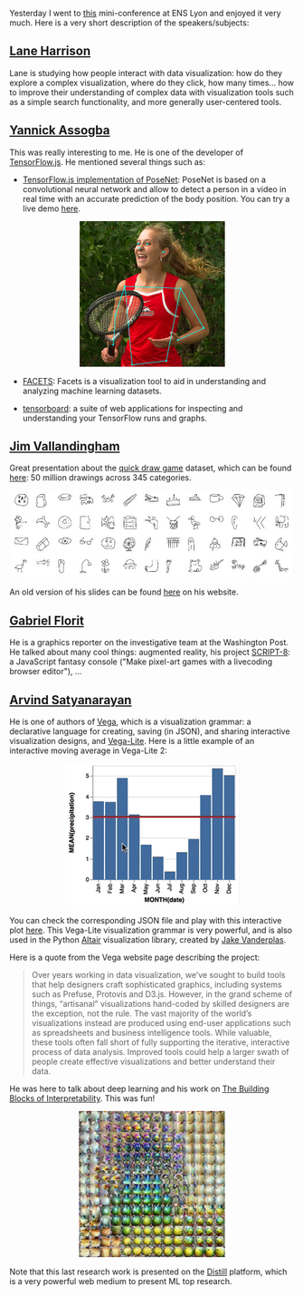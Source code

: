 
Yesterday I went to [this](http://data.em-lyon.com/2018/04/26/mini-conference-on-data-visualization-and-ai/) mini-conference at ENS Lyon and enjoyed it very much. Here is a very short description of the speakers/subjects:

## [Lane Harrison](https://web.cs.wpi.edu/~ltharrison/)

Lane is studying how people interact with data visualization: how do they explore a complex visualization, where do they click, how many times... how to improve their understanding of complex data with visualization tools such as a simple search functionality, and more generally user-centered tools.

## [Yannick Assogba](http://clome.info/)

This was really interesting to me. He is one of the developer of [TensorFlow.js](https://js.tensorflow.org/). He mentioned several things such as:

  * [TensorFlow.js implementation of PoseNet](https://github.com/tensorflow/tfjs-models/tree/master/posenet): PoseNet is based on a convolutional neural network and allow to detect a person in a video in real time with an accurate prediction of the body position. You can try a live demo [here](https://storage.googleapis.com/tfjs-models/demos/posenet/camera.html).

<p align="center">
  <img src="https://github.com/aetperf/aetperf.github.io/blob/master/img/2018-05-18_01/posenet.jpg">
</p>

  * [FACETS](https://pair-code.github.io/facets/): Facets is a visualization tool to aid in understanding and analyzing machine learning datasets.

  * [tensorboard](https://www.tensorflow.org/programmers_guide/summaries_and_tensorboard): a suite of web applications for inspecting and understanding your TensorFlow runs and graphs.

## [Jim Vallandingham](http://vallandingham.me/)

Great presentation about the [quick draw game](https://quickdraw.withgoogle.com/#) dataset, which can be found [here](https://github.com/googlecreativelab/quickdraw-dataset): 50 million drawings across 345 categories.

<p align="center">
  <img src="https://github.com/aetperf/aetperf.github.io/blob/master/img/2018-05-18_01/qdgame.jpg">
</p>

An old version of his slides can be found [here](http://vallandingham.me/quickdraw_talk.html) on his website.

## [Gabriel Florit](https://gabrielflorit.github.io/)

He is a graphics reporter on the investigative team at the Washington Post. He talked about many cool things: augmented reality, his project [SCRIPT-8](https://script-8.github.io/): a JavaScript fantasy console ("Make pixel-art games with a livecoding browser editor"), ...

## [Arvind Satyanarayan](http://arvindsatya.com/)

He is one of authors of [Vega](https://vega.github.io/vega/), which is a visualization grammar: a declarative language for creating, saving (in JSON), and sharing interactive visualization designs, and [Vega-Lite](https://vega.github.io/vega-lite/). Here is a little example of an interactive moving average in Vega-Lite 2:

<p align="center">
  <img src="https://github.com/aetperf/aetperf.github.io/blob/master/img/2018-05-18_01/vega_lite_01.gif">
</p>

You can check the corresponding JSON file and play with this interactive plot  [here](https://vega.github.io/editor/#/examples/vega-lite/selection_layer_bar_month). This Vega-Lite visualization grammar is very powerful, and is also used in the Python [Altair](https://altair-viz.github.io/) visualization library, created by [Jake Vanderplas](http://www.vanderplas.com).

Here is a quote from the Vega website page describing the project:

> Over years working in data visualization, we’ve sought to build tools that help designers craft sophisticated graphics, including systems such as Prefuse, Protovis and D3.js. However, in the grand scheme of things, “artisanal” visualizations hand-coded by skilled designers are the exception, not the rule. The vast majority of the world’s visualizations instead are produced using end-user applications such as spreadsheets and business intelligence tools. While valuable, these tools often fall short of fully supporting the iterative, interactive process of data analysis. Improved tools could help a larger swath of people create effective visualizations and better understand their data.

He was here to talk about deep learning and his work on [The Building Blocks of Interpretability](https://distill.pub/2018/building-blocks/). This was fun!

<p align="center">
  <img src="https://github.com/aetperf/aetperf.github.io/blob/master/img/2018-05-18_01/mixed4d.jpeg">
</p>

Note that this last research work is presented on the [Distill](https://distill.pub/) platform, which is a very powerful web medium to present ML top research.
